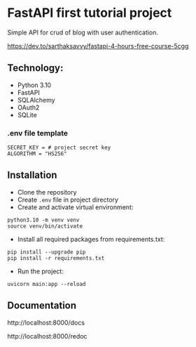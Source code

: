 # FastAPI first tutorial project

Simple API for crud of blog with user authentication.

https://dev.to/sarthaksavvy/fastapi-4-hours-free-course-5cgg

## Technology:

- Python 3.10
- FastAPI
- SQLAlchemy
- OAuth2
- SQLite

### .env file template

```
SECRET_KEY = # project secret key
ALGORITHM = "HS256"
```

## Installation

 - Clone the repository
 - Create `.env` file in project directory
 - Create and activate virtual environment:
```
python3.10 -m venv venv
source venv/bin/activate
```
 
- Install all required packages from requirements.txt:
```
pip install --upgrade pip
pip install -r requirements.txt
```

- Run the project:

`uvicorn main:app --reload `

## Documentation

http://localhost:8000/docs

http://localhost:8000/redoc
